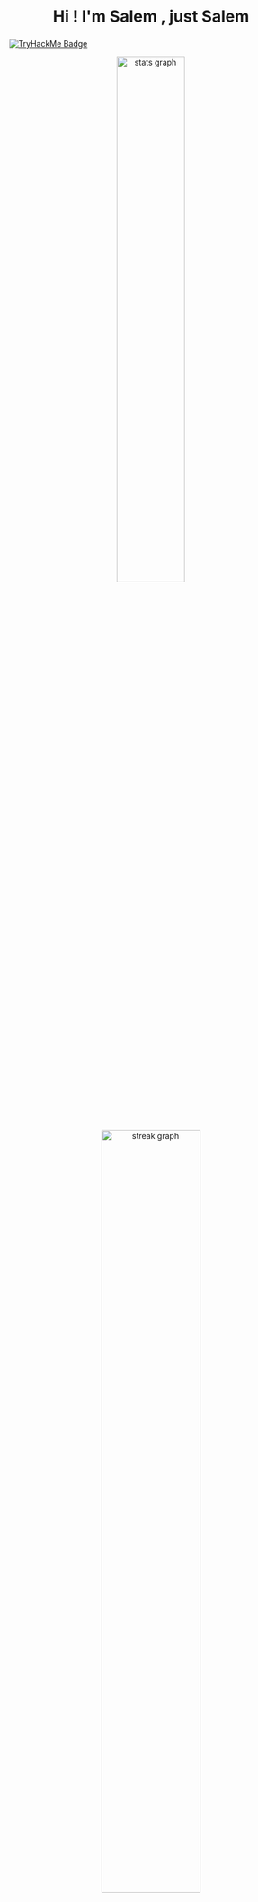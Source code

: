 <h1 align="center">Hi ! I'm Salem , just Salem</h1>

###
[![TryHackMe Badge](https://tryhackme-badges.s3.amazonaws.com/BRAIN404.png)](https://tryhackme.com/p/BRAIN404)
<!-- Stats section full width -->
<div align="center">
  <img src="https://github-readme-stats.vercel.app/api?username=Salem-Sahmimi&show_icons=true&include_all_commits=true&count_private=true&theme=aura&hide_border=false" width="49%" alt="stats graph" />
  <img src="https://streak-stats.demolab.com?user=Salem-Sahmimi&theme=aura&hide_border=false&border_radius=5" width="59%" alt="streak graph" />
</div>

<!-- GIF + Languages -->
<div align="center">
  <img align="left" height="160" src="https://i.imgflip.com/65efzo.gif" alt="fun gif" />
  <img src="https://github-readme-stats.vercel.app/api/top-langs?username=Salem-Sahmimi&layout=compact&langs_count=8&theme=aura&hide_border=false" width="60%" alt="languages graph" />
</div>

<br clear="both">

<!-- Trophies -->
<div align="center">
  <img src="https://github-profile-trophy.vercel.app?username=Salem-Sahmimi&theme=darkhub&margin-h=15&margin-w=15&row=1" width="98%" alt="trophy graph" />
</div>

<!-- Activity graph -->
<div align="center">
  <img src="https://github-readme-activity-graph.vercel.app/graph?username=Salem-Sahmimi&theme=redical&custom_title=%F0%9F%98%B4%20My%20Activity%20Graph" width="98%" alt="activity-graph graph" />
</div>

###

<!-- Tech stack -->
<div align="center">
  <img src="https://cdn.jsdelivr.net/gh/devicons/devicon/icons/python/python-original.svg" height="40" alt="python logo" />
  <img src="https://cdn.jsdelivr.net/gh/devicons/devicon/icons/amazonwebservices/amazonwebservices-line-wordmark.svg" height="40" alt="aws logo" />
  <img src="https://cdn.jsdelivr.net/gh/devicons/devicon/icons/apache/apache-original.svg" height="40" alt="apache logo" />
  <img src="https://cdn.jsdelivr.net/gh/devicons/devicon/icons/azure/azure-original.svg" height="40" alt="azure logo" />
  <img src="https://cdn.jsdelivr.net/gh/devicons/devicon/icons/redhat/redhat-original.svg" height="40" alt="redhat logo" />
  <img src="https://cdn.jsdelivr.net/gh/devicons/devicon/icons/linux/linux-original.svg" height="40" alt="linux logo" />
  <img src="https://cdn.jsdelivr.net/gh/devicons/devicon/icons/bash/bash-original.svg" height="40" alt="bash logo" />
  <img src="https://cdn.jsdelivr.net/gh/devicons/devicon/icons/cplusplus/cplusplus-original.svg" height="40" alt="cplusplus logo" />
  <img src="https://cdn.jsdelivr.net/gh/devicons/devicon/icons/ubuntu/ubuntu-plain.svg" height="40" alt="ubuntu logo" />
  <img src="https://cdn.jsdelivr.net/gh/devicons/devicon/icons/debian/debian-original.svg" height="40" alt="debian logo" />
  <img src="https://cdn.jsdelivr.net/gh/devicons/devicon/icons/docker/docker-original.svg" height="40" alt="docker logo" />
  <img src="https://cdn.jsdelivr.net/gh/devicons/devicon/icons/java/java-original.svg" height="40" alt="java logo" />
  <img src="https://cdn.jsdelivr.net/gh/devicons/devicon/icons/mysql/mysql-original.svg" height="40" alt="mysql logo" />
  <img src="https://cdn.jsdelivr.net/gh/devicons/devicon/icons/perl/perl-original.svg" height="40" alt="perl logo" />
  <img src="https://cdn.jsdelivr.net/gh/devicons/devicon/icons/putty/putty-original.svg" height="40" alt="putty logo" />
  <img src="https://cdn.jsdelivr.net/gh/devicons/devicon/icons/unix/unix-original.svg" height="40" alt="unix logo" />
</div>

###

<!-- Socials -->
<div align="center">
  <a href="https://www.instagram.com/si_da7med/" target="_blank">
    <img src="https://img.shields.io/static/v1?message=Instagram&logo=instagram&label=&color=E4405F&logoColor=white&labelColor=&style=flat" height="35" />
  </a>
  <a href="sida7med" target="_blank">
    <img src="https://img.shields.io/static/v1?message=Discord&logo=discord&label=&color=7289DA&logoColor=white&labelColor=&style=flat" height="35" />
  </a>
  <a href="mailto:ahmedsahmimi6@gmail.com" target="_blank">
    <img src="https://img.shields.io/static/v1?message=Gmail&logo=gmail&label=&color=D14836&logoColor=white&labelColor=&style=flat" height="35" />
  </a>
  <a href="https://www.linkedin.com/in/salem-sahmimi/" target="_blank">
    <img src="https://img.shields.io/static/v1?message=LinkedIn&logo=linkedin&label=&color=0077B5&logoColor=white&labelColor=&style=flat" height="35" />
  </a>
</div>

###

<br clear="both">

<div align="center">
  <img src="https://raw.githubusercontent.com/Salem-Sahmimi/Salem-Sahmimi/output/snake.svg" alt="Snake animation" />
</div>
